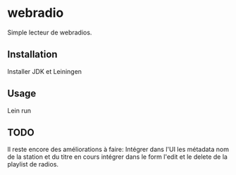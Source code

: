 # webradio

Simple lecteur de webradios.

## Installation

Installer JDK et Leiningen

## Usage

Lein run

## TODO

Il reste encore des améliorations à faire:
Intégrer dans l'UI les métadata nom de la station et du titre en cours
intégrer dans le form l'edit et le delete de la playlist de radios.
